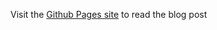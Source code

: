 Visit the [Github Pages site](https://aramist.github.io/dimensionality-reduction-blog/) to read the blog post
